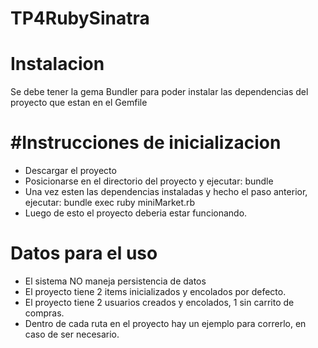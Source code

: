 # TP4RubySinatra
Instalacion
===========
Se debe tener la gema Bundler para poder instalar las dependencias del proyecto que estan en el Gemfile

#Instrucciones de inicializacion
================================
- Descargar el proyecto
- Posicionarse en el directorio del proyecto y ejecutar: bundle
- Una vez esten las dependencias instaladas y hecho el paso anterior, ejecutar: bundle exec ruby miniMarket.rb
- Luego de esto el proyecto deberia estar funcionando.


Datos para el uso
=================
- El sistema NO maneja persistencia de datos
- El proyecto tiene 2 items inicializados y encolados por defecto.
- El proyecto tiene 2 usuarios creados y encolados, 1 sin carrito de compras.
- Dentro de cada ruta en el proyecto hay un ejemplo para correrlo, en caso de ser necesario.
